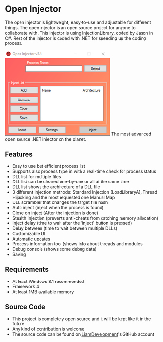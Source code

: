 # Open Injector
The open injector is lightweight, easy-to-use and adjustable for different things. The open injector is an open source project for anyone to collaborate with. This injector is using InjectionLibrary, coded by Jason in C#. Rest of the injector is coded with .NET for speeding up the coding process.

<img src="https://github.com/LiamDevelopment/OpenInjectorSource/blob/master/open_injector_source/Resources/Screenshot.png" width="344" height="280" />
The most advanced open source .NET injector on the planet.

 ## Features
* Easy to use but efficient process list
* Supports also process type in with a real-time check for process status
* DLL list for multiple files
* DLL list can be cleared one-by-one or all at the same time
* DLL list shows the architecture of a DLL file
* 3 different injection methods: Standard Injection (LoadLibraryA), Thread Hijacking and the most requested one Manual Map
* DLL scrambler that changes the target file hash
* Auto inject (inject when the process is found)
* Close on inject (After the injection is done)
* Stealth injection (prevents anti-cheats from catching memory allocation)
* Inject delay (time to wait after the 'inject' button is pressed)
* Delay between (time to wait between multiple DLLs)
* Customizable UI
* Automatic updates
* Process information tool (shows info about threads and modules)
* Debug console (shows some debug data)
* Saving

## Requirements
* At least Windows 8.1 recommended
* Framework 4
* At least 1MB available memory

## Source Code
* This project is completely open source and it will be kept like it in the future
* Any kind of contribution is welcome
* The source code can be found on [LiamDevelopment](https://github.com/LiamDevelopment/)'s GitHub account
